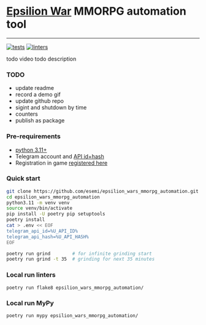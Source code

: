 # [Epsilion War](https://t.me/epsilionwarbot?start=ref-537453818) MMORPG automation tool
---
[![tests](https://github.com/esemi/epsilion_wars_mmorpg_automation/actions/workflows/tests.yml/badge.svg?branch=master)](https://github.com/esemi/epsilion_wars_mmorpg_automation/actions/workflows/tests.yml)
[![linters](https://github.com/esemi/epsilion_wars_mmorpg_automation/actions/workflows/linters.yml/badge.svg?branch=master)](https://github.com/esemi/epsilion_wars_mmorpg_automation/actions/workflows/linters.yml)

todo video
todo description



### TODO
- update readme
- record a demo gif
- update github repo
- sigint and shutdown by time
- counters
- publish as package


### Pre-requirements
- [python 3.11+](https://www.python.org/downloads/)
- Telegram account and [API id+hash](https://docs.telethon.dev/en/stable/basic/signing-in.html#signing-in)
- Registration in game [registered here](https://t.me/epsilionwarbot?start=ref-537453818)

### Quick start
```bash
git clone https://github.com/esemi/epsilion_wars_mmorpg_automation.git
cd epsilion_wars_mmorpg_automation
python3.11 -m venv venv
source venv/bin/activate
pip install -U poetry pip setuptools
poetry install
cat > .env << EOF
telegram_api_id=%U_API_ID%
telegram_api_hash=%U_API_HASH%
EOF

poetry run grind        # for infinite grinding start
poetry run grind -t 35  # grinding for next 35 minutes
```

### Local run linters
```
poetry run flake8 epsilion_wars_mmorpg_automation/
```

### Local run MyPy
```
poetry run mypy epsilion_wars_mmorpg_automation/
```
